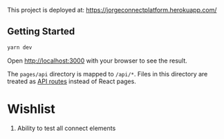 This project is deployed at: https://jorgeconnectplatform.herokuapp.com/

## Getting Started

```bash
yarn dev
```

Open [http://localhost:3000](http://localhost:3000) with your browser to see the result.

The `pages/api` directory is mapped to `/api/*`. Files in this directory are treated as [API routes](https://nextjs.org/docs/api-routes/introduction) instead of React pages.

# Wishlist

1. Ability to test all connect elements
